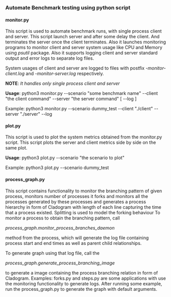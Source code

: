 ### Automate Benchmark testing using python script
#### monitor.py
This script is used to automate benchmark runs, with single process client and server.
This script launch server and after some delay the client. And terminates the server 
once the client terminates. 
Also it launches monitoring programs to monitor client and server system usage like 
CPU and Memory using _psutil_ package.
Also it supports logging client and server standard output and error logs to separate 
log files.

System usages of client and server are logged to files with postfix _-monitor-client.log_ 
and _-monitor-server.log_  respectively.
  
**NOTE**: _It handles only single process client and server_

**Usage**:  python3 monitor.py --scenario "some benchmark name" --client "the client command"
--server "the server command" [ --log ] 

Example: python3 monitor.py --scenario dummy_test --client "./client" --server "./server" 
--log

#### plot.py

This script is used to plot the system metrics obtained from the monitor.py script.
This script plots the server and client metrics side by side on the same plot.

**Usage**:  python3 plot.py --scenario "the scenario to plot"

Example: python3 plot.py --scenario dummy_test


#### process_graph.py
This script contains functionality to monitor the branching pattern of given process,
monitors number of processes it forks and monitors all the processes generated by these
processes and generates a process hierarchy in form of Cladogram with length of each line
capturing the time that a process existed. Splitting is used to model the forking behaviour
To monitor a process to obtain the branching pattern, call 

_process_graph.monitor_process_branches_daemon_

method from the process, which will generate the log file containing process 
start and end times as well as parent child relationships.

To generate graph using that log file, call the 

_process_graph.generate_process_branching_image_ 

to generate a image containing the process branching relation in form of Cladogram.
Examples: forks.py and steps.py are some applications with use the monitoring 
functionality to generate logs. After running some example, run the process_graph.py 
to generate the graph with default arguments.
